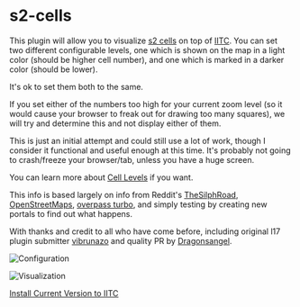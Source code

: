# s2-cells

This plugin will allow you to visualize [s2 cells](https://pokemongohub.net/post/article/comprehensive-guide-s2-cells-pokemon-go/) on top of [IITC](iitc.me).  You can set two different configurable levels, one which is shown
on the map in a light color (should be higher cell number), and one which is marked in a darker color (should be lower). 

It's ok to set them both to the same.

If you set either of the numbers too high for your current zoom level (so it would cause your browser to freak out for drawing too many squares), we will try and determine this and not display either of them.

This is just an initial attempt and could still use a lot of work, though I consider it functional and useful enough at this time.  It's probably not going to crash/freeze your browser/tab, unless you have a huge screen.

You can learn more about [Cell Levels](https://github.com/nikolawannabe/s2-cells/blob/master/cell-guidelines.md) if you want.

This info is based largely on info from Reddit's [TheSilphRoad](https://www.reddit.com/r/TheSilphRoad), [OpenStreetMaps](openstreetmap.org), [overpass turbo](http://overpass-turbo.eu/), and simply testing by creating new portals to find out what happens.

With thanks and credit to all who have come before, including original l17 plugin submitter [vibrunazo](https://github.com/vibrunazo) and quality PR by [Dragonsangel](https://github.com/Dragonsangel).

![Configuration](https://github.com/nikolawannabe/s2-cells/blob/master/config.png?raw=true)

![Visualization](https://github.com/nikolawannabe/s2-cells/blob/master/s2-cells.png?raw=true)

[Install Current Version to IITC](https://github.com/nikolawannabe/s2-cells/raw/master/s2-cells.user.js)
